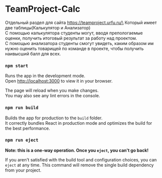 # TeamProject-Calc
Отдельный раздел для сайта https://teamproject.urfu.ru/\
Который имеет две таблицы(Калькулятор и Анализатор)\
С помощью калькулятора студенты могут, вводя препологаемые оценки, получить итоговый результат за работу над проектом.\
С помощью анализатора студенты смогут увидеть, каким образом им нужно оценить товарищей по команде в проекте, чтобы получить наивысший балл для всех.


### `npm start`

Runs the app in the development mode.\
Open [http://localhost:3000](http://localhost:3000) to view it in your browser.

The page will reload when you make changes.\
You may also see any lint errors in the console.

### `npm run build`

Builds the app for production to the `build` folder.\
It correctly bundles React in production mode and optimizes the build for the best performance.


### `npm run eject`

**Note: this is a one-way operation. Once you `eject`, you can't go back!**

If you aren't satisfied with the build tool and configuration choices, you can `eject` at any time. This command will remove the single build dependency from your project.



